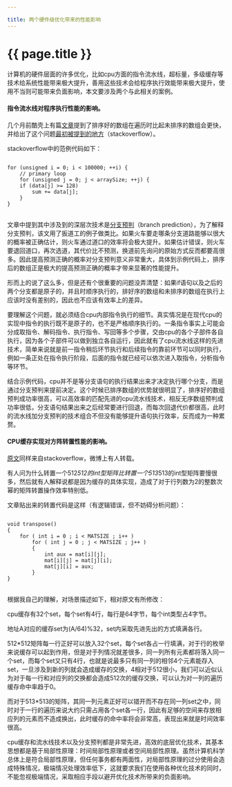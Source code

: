 ```yaml
---

title: 两个硬件级优化带来的性能影响
---
```


{{ page.title }}
===============

计算机的硬件层面的许多优化，比如cpu方面的指令流水线，超标量，多级缓存等技术给系统性能带来极大提升，善用这些技术会给程序执行效能带来极大提升，使用不当则可能带来负面影响，本文要涉及两个与此相关的案例。

#### 指令流水线对程序执行性能的影响。

几个月前酷壳上有篇[文章](http://coolshell.cn/articles/7886.html)提到了排序好的数组在遍历时比起未排序的数组会更快，并给出了这个问题[最初被提到的地方](http://stackoverflow.com/questions/11227809/why-is-processing-a-sorted-array-faster-than-an-unsorted-array)（stackoverflow）。

stackoverflow中的范例代码如下：
<pre>
<code>
for (unsigned i = 0; i < 100000; ++i) {
    // primary loop
    for (unsigned j = 0; j < arraySize; ++j) {         
    if (data[j] >= 128)
        sum += data[j];
    }
}
</code>
</pre>
文章中提到其中涉及到的深层次技术是[分支预判](http://en.wikipedia.org/wiki/Branch_predictor)（branch prediction），为了解释分支预判，该文用了扳道工的例子做类比。如果火车要走哪条分支道路能够以很大的概率被正确估计，则火车通过道口的效率将会极大提升。如果估计错误，则火车要退回道口，再次选道，其代价比不预测，换道前先询问的原始方式反而都要高很多。因此提高预测正确的概率对分支预判意义非常重大，具体到示例代码上，排序后的数组正是极大的提高预测正确的概率才带来显著的性能提升。

形而上的说了这么多，但是还有个很重要的问题没弄清楚：如果if语句以及之后的两个分支都是原子的，并且时顺序执行的，排好序的数组和未排序的数组在执行上应该时没有差别的，因此也不应该有效率上的差异。

要理解这个问题，就必须结合cpu内部指令执行的细节。真实情况是在现代cpu的实现中指令的执行既不是原子的，也不是严格顺序执行的。一条指令事实上可能会分成取指令、解码指令、执行指令、写回等多个步骤，交由cpu的各个子部件各自执行，因为各个子部件可以做到独立各自运行，因此就有了cpu流水线这样的先进技术，简单来说就是前一指令稍后环节执行和后续指令的靠前环节可以同时执行，例如一条正处在指令执行阶段，后面的指令就已经可以依次进入取指令，分析指令等环节。

结合示例代码，cpu并不是等分支语句的执行结果出来才决定执行哪个分支，而是通过分支预判来提前决定。这个时候已排序数组的优势就很明显了，排序好的数组预判成功率很高，可以高效率的匹配先进的cpu流水线技术，相反无序数组预判成功率很低，分支语句结果出来之后经常要进行回退，而每次回退代价都很高，此时的流水线加分支预判的技术组合不但没有能够提升语句执行效率，反而成为一种累赘。

#### CPU缓存实现对方阵转置性能的影响。

[原文](http://stackoverflow.com/questions/11413855/why-is-transposing-a-matrix-of-512x512-much-slower-than-transposing-a-matrix-of)同样来自stackoverflow，微博上有人转载。

有人问为什么转置一个512*512的int型矩阵比转置一个513*513的int型矩阵要慢很多，然后就有人解释说都是因为缓存的具体实现，造成了对于行列数为2的整数次幂的矩阵转置操作效率特别低。

文章贴出来的转置代码是这样（有逻辑错误，但不妨碍分析问题）：

<pre>
<code>
void transpose()
{
    for ( int i = 0 ; i < MATSIZE ; i++ )
        for ( int j = 0 ; j < MATSIZE ; j++ )
        {
            int aux = mat[i][j];
            mat[i][j] = mat[j][i];
            mat[j][i] = aux;
        }
}
</code>
</pre>
根据我自己的理解，对场景描述如下，相对原文有所修改：

cpu缓存有32个set，每个set有4行，每行是64字节，每个int类型占4字节。

地址A对应的缓存set为(A/64)%32，set内采取先进先出的方式填满各行。

512*512矩阵每一行正好可以放入32个set，每个set各占一行填满，对于行的枚举来说缓存可以起到作用，但是对于列情况就差很多，同一列所有元素都将落入同一个set，而每个set又只有4行，也就是说最多只有同一列的相邻4个元素能存入set，一旦涉及到新的列就会造成缓存的交换，4相对于512很小，我们可以近似认为对于每一行和对应列的交换都会造成512次的缓存交换，可以认为对一列的遍历缓存命中率趋于0。

而对于513*513的矩阵，其同一列元素正好可以错开而不存在同一列set之中，同时对于一行的遍历来说大约只需占用各个set各一行，因此有足够的空间来存放相应列的元素而不造成换出，此时缓存的命中率将会非常高，表现出来就是时间效率很高。

cpu缓存和流水线技术以及分支预判都是非常先进，高效的底层优化技术，其基本思想都是基于局部性原理：时间局部性原理或者空间局部性原理。虽然计算机科学总体上是符合局部性原理，但任何事务都有两面性，对局部性原理的过分使用会造成特殊情况，极端情况处理效率低下，这就要求我们在使用各种优化技术的同时，不能忽视极端情况，采取相应手段以避开优化技术所带来的负面影响。

